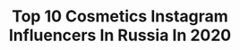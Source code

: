 ---
title: Top 10 Cosmetics Instagram Influencers In Russia In 2020
description: >-
  Find top cosmetics Instagram influencers in Russia in 2020. Most popular hashtags: #makeup #longhair #overwatchplays #cosplaybabe.
platform: Instagram
profiles:
  - username: "kristinasadova"
    fullname: >-
      Семья ✨Путешествия✨Бизнес
    location: "Russia"
    followers: 50463
    engagement: 328
    commentsToLikes: 0.067480
    id: ck8t2102jxtn40j78rzp4ioud
    verified: false
    hashtags: ""
  - username: "leemilaya"
    fullname: >-
      Mila Lee
    location: "Russia"
    followers: 16283
    engagement: 540
    commentsToLikes: 0.055261
    id: ck5hkylurj9d50i11nbi9a5h0
    verified: false
    hashtags: "#eveline, #evelinerussia, #leemilaya, #makeup"
  - username: "artem_chek"
    fullname: >-
      Артем Чекалин
    location: "Russia"
    followers: 3600062
    engagement: 1085
    commentsToLikes: 0.080967
    id: ck6u7drubkx240j71elui307u
    verified: false
    hashtags: ""
  - username: "ler_chek"
    fullname: >-
      Валерия Чекалина
    location: "Russia"
    followers: 5312084
    engagement: 1447
    commentsToLikes: 0.096301
    id: ck13b1hvvt88k0i19n6vycbnq
    verified: false
    hashtags: "#viviennesabo, #tonedecabaret, #pillowchallenge"
  - username: "nanara_berezina"
    fullname: >-
      Нанара Березина Make-up artist
    location: "Russia"
    followers: 36919
    engagement: 115
    commentsToLikes: 0.033420
    id: ck5qehly30j5v0i11r7dgd9gt
    verified: false
    hashtags: "#worldchempionship, #vizaj, #paris, #mekeup"
  - username: "lacquorice"
    fullname: >-
      lacquorice@yandex.ru
    location: "Russia"
    followers: 16277
    engagement: 448
    commentsToLikes: 0.018580
    id: ck5hlkw4lkebk0i11fxvo3n3g
    verified: false
    hashtags: "#pinkupgellacquer12, #americanapparelnailpolish, #lavellenailpolish, #opinaillacquer"
  - username: "prozhanna"
    fullname: >-
      Zhanna| Pixie•Girl |BeautyBlog
    location: "Russia"
    followers: 17969
    engagement: 289
    commentsToLikes: 0.024866
    id: ck6u8qdpdt1yv0j71ihe7gmnt
    verified: false
    hashtags: "#35"
  - username: "sasha_nikolina"
    fullname: >-
      MAKEUP ARTIST FROM RUSSIA
    location: "Russia"
    followers: 91050
    engagement: 224
    commentsToLikes: 0.041272
    id: ck5hggwff2pa70i11rn7cfdcu
    verified: false
    hashtags: "#smokyeyes, #primer, #19, #mknikolina"
  - username: "agentmakeup"
    fullname: >-
      🌿 Обзоры Косметики 🌿
    location: "Russia"
    followers: 32892
    engagement: 404
    commentsToLikes: 0.031635
    id: ck0w3n8deu9ru0i19ljm1mzfy
    verified: false
    hashtags: ""
  - username: "vixena_siren"
    fullname: >-
      Alice Varshavskaya cosplay 🦊
    location: "Russia"
    followers: 11509
    engagement: 927
    commentsToLikes: 0.017215
    id: ck0vyk9lz4f3e0i19614pxqvi
    verified: false
    hashtags: "#cosplayworld, #xmencosplay, #gamecosplay, #witch"
---